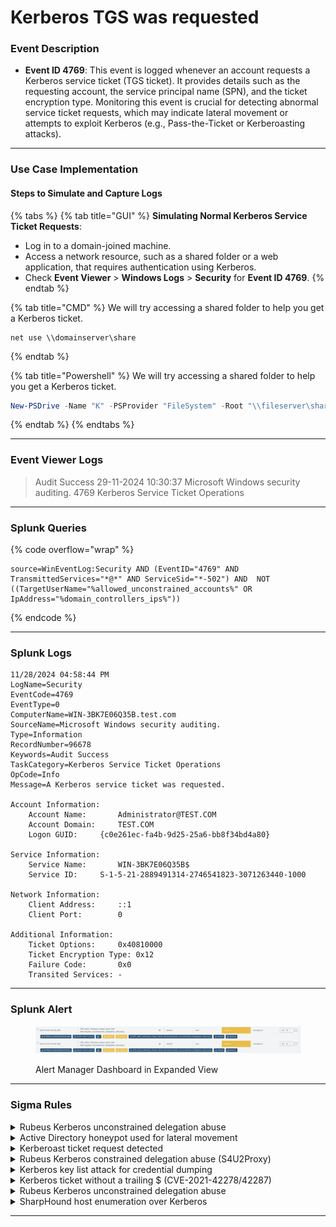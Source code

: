 # Kerberos TGS was requested

### Event Description

* **Event ID 4769**: This event is logged whenever an account requests a Kerberos service ticket (TGS ticket). It provides details such as the requesting account, the service principal name (SPN), and the ticket encryption type. Monitoring this event is crucial for detecting abnormal service ticket requests, which may indicate lateral movement or attempts to exploit Kerberos (e.g., Pass-the-Ticket or Kerberoasting attacks).

***

### Use Case Implementation

#### Steps to Simulate and Capture Logs

{% tabs %}
{% tab title="GUI" %}
**Simulating Normal Kerberos Service Ticket Requests**:

* Log in to a domain-joined machine.
* Access a network resource, such as a shared folder or a web application, that requires authentication using Kerberos.
* Check **Event Viewer** > **Windows Logs** > **Security** for **Event ID 4769**.
{% endtab %}

{% tab title="CMD" %}
We will try accessing a shared folder to help you get a Kerberos ticket.

```batch
net use \\domainserver\share
```
{% endtab %}

{% tab title="Powershell" %}
We will try accessing a shared folder to help you get a Kerberos ticket.

```powershell
New-PSDrive -Name "K" -PSProvider "FileSystem" -Root "\\fileserver\shared"
```
{% endtab %}
{% endtabs %}

***

### Event Viewer Logs

> Audit Success 29-11-2024 10:30:37 Microsoft Windows security auditing. 4769 Kerberos Service Ticket Operations

***

### Splunk Queries

{% code overflow="wrap" %}
```splunk-spl
source=WinEventLog:Security AND (EventID="4769" AND TransmittedServices="*@*" AND ServiceSid="*-502") AND  NOT ((TargetUserName="%allowed_unconstrained_accounts%" OR IpAddress="%domain_controllers_ips%"))
```
{% endcode %}

***

### Splunk Logs

```
11/28/2024 04:58:44 PM
LogName=Security
EventCode=4769
EventType=0
ComputerName=WIN-3BK7E06Q35B.test.com
SourceName=Microsoft Windows security auditing.
Type=Information
RecordNumber=96678
Keywords=Audit Success
TaskCategory=Kerberos Service Ticket Operations
OpCode=Info
Message=A Kerberos service ticket was requested.

Account Information:
	Account Name:		Administrator@TEST.COM
	Account Domain:		TEST.COM
	Logon GUID:		{c0e261ec-fa4b-9d25-25a6-bb8f34bd4a80}

Service Information:
	Service Name:		WIN-3BK7E06Q35B$
	Service ID:		S-1-5-21-2889491314-2746541823-3071263440-1000

Network Information:
	Client Address:		::1
	Client Port:		0

Additional Information:
	Ticket Options:		0x40810000
	Ticket Encryption Type:	0x12
	Failure Code:		0x0
	Transited Services:	-
```

***

### Splunk Alert

<figure><img src="../../.gitbook/assets/image (1) (1) (1).png" alt=""><figcaption><p>Alert Manager Dashboard in Expanded View</p></figcaption></figure>

***

### Sigma Rules

<details>

<summary>Rubeus Kerberos unconstrained delegation abuse</summary>

```yaml
title: Rubeus Kerberos unconstrained delegation abuse
description: Detects scenarios where an attacker abuse Kerberos unconstrained delegation for domain persistence.
references:
- https://dirkjanm.io/krbrelayx-unconstrained-delegation-abuse-toolkit/
- https://www.harmj0y.net/blog/activedirectory/s4u2pwnage/
- https://shenaniganslabs.io/2019/01/28/Wagging-the-Dog.html
- https://www.ired.team/offensive-security-experiments/active-directory-kerberos-abuse/abusing-kerberos-constrained-delegation
- https://www.guidepointsecurity.com/delegating-like-a-boss-abusing-kerberos-delegation-in-active-directory/
- https://stealthbits.com/blog/what-is-kerberos-delegation-an-overview-of-kerberos-delegation/
- https://www.thehacker.recipes/ad/movement/kerberos/delegations#talk
tags:
- attack.credential_access
- attack.t1558
author: mdecrevoisier
status: experimental
logsource:
  product: windows
  service: security
detection:
  selection:
    EventID: 4769
    TransmittedServices|contains: '@'
    ServiceSid|endswith: '-502' # Krbtgt account SID
  filter:
    - TargetUserName: '%allowed_unconstrained_accounts%' # User accounts allowed to perform unconstrained delegation
    - IpAddress: '%domain_controllers_ips%'              # reduce amount of false positives
  condition: selection and not filter
falsepositives:
- Accounts with unconstrained delegation enabled
level: high
```

{% code overflow="wrap" %}
```splunk-spl
source=WinEventLog:Security AND (EventID="4769" AND TransmittedServices="*@*" AND ServiceSid="*-502") AND  NOT ((TargetUserName="%allowed_unconstrained_accounts%" OR IpAddress="%domain_controllers_ips%"))
```
{% endcode %}

</details>

<details>

<summary>Active Directory honeypot used for lateral movement</summary>

```yaml
title: Active Directory honeypot used for lateral movement
description: Detects scenarios where an attacker is using
requirements: ensure that those accounts are "attractive", documented, do not create any breach and cannot be used against your organization.
references:
- https://github.com/mdecrevoisier/EVTX-to-MITRE-Attack/tree/master/TA0007-Discovery/T1087-Account%20discovery
- http://www.labofapenetrationtester.com/2018/10/deploy-deception.html
- https://jblog.javelin-networks.com/blog/the-honeypot-buster/
tags:
- attack.lateral_movement
- attack.t1021
author: mdecrevoisier
status: experimental
logsource:
  product: windows
  service: security
detection:
  selection:
    EventID:
      - 4624
      - 4625
      - 4768
      - 4769
      - 4770
      - 4771
      - 5140
      - 5145
    TargetUserName: '%honeypot_account_list%'
  condition: selection
falsepositives:
- pentest
level: high
```

{% code overflow="wrap" %}
```splunk-spl
source=WinEventLog:Security AND ((EventID="4624" OR EventID="4625" OR EventID="4768" OR EventID="4769" OR EventID="4770" OR EventID="4771" OR EventID="5140" OR EventID="5145") AND TargetUserName="%honeypot_account_list%")
```
{% endcode %}

</details>

<details>

<summary>Kerberoast ticket request detected</summary>

```yaml
title: Kerberoast ticket request detected
name: kerberoast_ticket_request
description: Detects scenarios where an attacker requests a Kerberoast ticket with low encryption to perform offline brutforce and forge a new ticket to get access to the targeted resource.
references:
  - https://github.com/mdecrevoisier/EVTX-to-MITRE-Attack/tree/master/TA0006-Credential%20Access/T1558-Steal%20or%20Forge%20Kerberos%20Tickets
  - https://www.trustedsec.com/blog/the-art-of-bypassing-kerberoast-detections-with-orpheus/
  - https://blog.harmj0y.net/redteaming/kerberoasting-revisited/
  - https://blog.harmj0y.net/powershell/kerberoasting-without-mimikatz/
  - https://www.hackingarticles.in/as-rep-roasting/
  - https://adsecurity.org/?p=2293
  - https://adsecurity.org/?p=3458
  - https://blog.stealthbits.com/extracting-service-account-passwords-with-kerberoasting/
  - https://blogs.technet.microsoft.com/motiba/2018/02/23/detecting-kerberoasting-activity-using-azure-security-center/
  - https://github.com/nidem/kerberoast
  - https://github.com/skelsec/kerberoast
  - https://posts.specterops.io/capability-abstraction-fbeaeeb26384
  - https://www.trimarcsecurity.com/single-post/TrimarcResearch/Detecting-Kerberoasting-Activity
  - https://m365internals.com/2021/11/08/kerberoast-with-opsec/
  - https://redcanary.com/blog/marshmallows-and-kerberoasting/
  - https://www.semperis.com/blog/new-attack-paths-as-requested-sts/
  - https://www.trustedsec.com/blog/the-art-of-bypassing-kerberoast-detections-with-orpheus/
  - https://nored0x.github.io/red-teaming/Kerberos-Attacks-Kerbroasting/
tags:
  - attack.credential_access
  - attack.t1558.003
author: mdecrevoisier
status: experimental
logsource:
  product: windows
  service: security
detection:
  selection:
    EventID: 4769
    #TicketOptions: # depending on the source/tool, the options may change.
    #- 0x40810000
    #- 0x40800000
    #- 0x40810010
    #- 0x40800010
    TicketEncryptionType: 0x17 # RC4-HMAC
    Status: 0x0 # Success
  filter:
    - ServiceName|endswith: "$" # Exclude computer account services
    - ServiceSid: "S-1-5-21-*-0" # Exclude domain Service
    - ServiceSid|endswith: "-502" # Exclude Krbtgt service
    - TargetUserName|contains: "$@" # Exclude computer accounts requests
    - IpAddress:
        - "::1"
        - "127.0.0.1"
        - "%domain_controllers_ips%"
    #- ServiceName NOT IN TargetUserName (NOT SUPPORTED BY ALL SIEM)
  condition: selection and not filter
falsepositives:
  - Applications using RC4 encryption (SAP, Azure AD, legacy applications...)
level: high

---
title: Kerberoast ticket request detected Count
status: experimental
correlation:
  type: value_count
  rules:
    - kerberoast_ticket_request
  group-by:
    - ServiceName
  timespan: 30m
  condition:
    gte: 2
    field: IpAddress
level: high

```

{% code overflow="wrap" %}
```splunk-spl
source="WinEventLog:Security" EventCode=4769 TicketEncryptionType=23 Status=0 NOT (ServiceName="*$" OR ServiceSid="S-1-5-21-*-0" OR ServiceSid="*-502" OR TargetUserName="*$@*" OR IpAddress IN ("::1", "127.0.0.1", "%domain_controllers_ips%"))

| bin _time span=30m
| stats dc(IpAddress) as value_count by _time ServiceName

| search value_count >= 2
```
{% endcode %}

</details>

<details>

<summary>Rubeus Kerberos constrained delegation abuse (S4U2Proxy)</summary>

```yaml
title: Rubeus Kerberos constrained delegation abuse (S4U2Proxy)
description: Detects scenarios where an attacker abuse Kerberos constrained delegation in order to escalate privileges.
references:
- https://dirkjanm.io/krbrelayx-unconstrained-delegation-abuse-toolkit/
- https://www.harmj0y.net/blog/activedirectory/s4u2pwnage/
- https://shenaniganslabs.io/2019/01/28/Wagging-the-Dog.html
- https://www.ired.team/offensive-security-experiments/active-directory-kerberos-abuse/abusing-kerberos-constrained-delegation
- https://www.guidepointsecurity.com/delegating-like-a-boss-abusing-kerberos-delegation-in-active-directory/
- https://stealthbits.com/blog/what-is-kerberos-delegation-an-overview-of-kerberos-delegation/
- https://www.thehacker.recipes/ad/movement/kerberos/delegations#talk
tags:
- attack.credential_access
- attack.t1558
author: mdecrevoisier
status: experimental
logsource:
  product: windows
  service: security
detection:
  selection:
    EventID: 4769
    TransmittedServices|contains: '@'
  filter:
    - ServiceSid|endswith: '-502' # Krbtgt account SID is excluded as it may be related to "Unconstrained Domain Persistence" (see other rule)
    - TargetUserName: '%allowed_S4U2Proxy_accounts%' # User accounts allowed to perform constrained delegation
    - IpAddress: '%domain_controllers_ips%'          # reduce amount of false positives
  condition: selection and not filter
falsepositives:
- Accounts with constrained delegation enabled
level: high
```

{% code overflow="wrap" %}
```splunk-spl
source=WinEventLog:Security AND (EventID="4769" AND TransmittedServices="*@*") AND  NOT ((ServiceSid="*-502" OR TargetUserName="%allowed_S4U2Proxy_accounts%" OR IpAddress="%domain_controllers_ips%"))
```
{% endcode %}

</details>

<details>

<summary>Kerberos key list attack for credential dumping</summary>

```yaml
title: Kerberos key list attack for credential dumping
description: Detects scenarios where an attacker attempts to forge a special Kerberos service ticket in order to extract credentials from Read Only Domain Controllers (RODC).
references:
- https://www.secureauth.com/blog/the-kerberos-key-list-attack-the-return-of-the-read-only-domain-controllers/
- https://www.tarlogic.com/blog/how-to-attack-kerberos/
tags:
- attack.credential_access
- attack.t1003 # credential dumping
- attack.t1558 # forget ticket
author: mdecrevoisier
status: experimental
logsource:
  product: windows
  service: security
detection:
  selection:
    EventID: 4769
    Status: 0x0 # Success
    TicketOptions: '0x10000' # proxiable ticket
  filter:
    - IpAddress: '%domain_controllers_ips%'     # reduce amount of false positives
    - TargetUserName: '%account_allowed_proxy%' # accounts allowed to perform proxiable requests
  condition: selection and not filter
falsepositives:
- Applications or services performing delegation activities, ADFS servers
level: high
```

{% code overflow="wrap" %}
```splunk-spl
source=WinEventLog:Security AND (EventID="4769" AND Status="0" AND TicketOptions="0x10000") AND  NOT ((IpAddress="%domain_controllers_ips%" OR TargetUserName="%account_allowed_proxy%"))
```
{% endcode %}

</details>

<details>

<summary>Kerberos ticket without a trailing $ (CVE-2021-42278/42287)</summary>

```yaml
title: Kerberos ticket without a trailing $ (CVE-2021-42278/42287)
description: Detects scenarios where an attacker attempts to spoof the SAM account name of a a domain controller in order to impersonate it. Vulnerability comes from that computer accounts should have a trailing $ in their name (i.e. sAMAccountName attribute) but no validation process existed until the patch was released. During the offensive phase, attacker will create and rename the sAMAccountName of a computer account to look like the one of a domain controller.
references:
- https://github.com/mdecrevoisier/EVTX-to-MITRE-Attack/tree/master/TA0006-Credential%20Access/T1558-Steal%20or%20Forge%20Kerberos%20Tickets
- https://exploit.ph/cve-2021-42287-cve-2021-42278-weaponisation.html
- https://www.thehacker.recipes/ad/movement/kerberos/samaccountname-spoofing
- https://support.microsoft.com/en-us/topic/kb5008380-authentication-updates-cve-2021-42287-9dafac11-e0d0-4cb8-959a-143bd0201041
- https://github.com/WazeHell/sam-the-admin
- https://github.com/cube0x0/noPac
- https://github.com/ly4k/Pachine
- https://cloudbrothers.info/en/exploit-kerberos-samaccountname-spoofing/
tags:
- attack.credential_access
- attack.t1558 # forged ticket
- attack.privilege_escalation
- attack.t1068 # exploitation for privilege escalation
author: mdecrevoisier
status: experimental
logsource:
  product: windows
  service: security
detection:
  selection_tgt:
    EventID: 4768
    Status: 0x0 # Success
    ServiceSid|endswith: '-502' # Krbtgt account SID
    #TargetUserName.lower() == Computer.split(".")[0].lower() # normal behavior would be that TargetUsername and Computer are different (DC01$ and DC01.domain.lan). Having both matching is suspicious.

  selection_tgs:
    EventID: 4769
    Status: 0x0 # Success
    ServiceName|endswith: $
    #TargetUserName.split("@")[0].lower() == Computer.split(".")[0].lower() # normal behavior would be that TargetUsername and Computer are different (DC01$@domain.lan vs DC01.domain.lan). Having both matching is suspicious.

  selection_host:
    TargetUserName|contains: "$"

  condition: (selection_tgt or selection_tgs) and not selection_host
falsepositives:
- None
level: high

```

{% code overflow="wrap" %}
```splunk-spl
source=WinEventLog:Security AND ((EventID="4768" AND Status="0" AND ServiceSid="*-502") OR (EventID="4769" AND Status="0" AND ServiceName="*$")) AND  NOT (TargetUserName="*$*")
```
{% endcode %}

</details>

<details>

<summary>Rubeus Kerberos unconstrained delegation abuse</summary>

```yaml
title: Rubeus Kerberos unconstrained delegation abuse
description: Detects scenarios where an attacker abuse Kerberos unconstrained delegation for domain persistence.
references:
- https://dirkjanm.io/krbrelayx-unconstrained-delegation-abuse-toolkit/
- https://www.harmj0y.net/blog/activedirectory/s4u2pwnage/
- https://shenaniganslabs.io/2019/01/28/Wagging-the-Dog.html
- https://www.ired.team/offensive-security-experiments/active-directory-kerberos-abuse/abusing-kerberos-constrained-delegation
- https://www.guidepointsecurity.com/delegating-like-a-boss-abusing-kerberos-delegation-in-active-directory/
- https://stealthbits.com/blog/what-is-kerberos-delegation-an-overview-of-kerberos-delegation/
- https://www.thehacker.recipes/ad/movement/kerberos/delegations#talk
tags:
- attack.credential_access
- attack.t1558
author: mdecrevoisier
status: experimental
logsource:
  product: windows
  service: security
detection:
  selection:
    EventID: 4769
    TransmittedServices|contains: '@'
    ServiceSid|endswith: '-502' # Krbtgt account SID
  filter:
    - TargetUserName: '%allowed_unconstrained_accounts%' # User accounts allowed to perform unconstrained delegation
    - IpAddress: '%domain_controllers_ips%'              # reduce amount of false positives
  condition: selection and not filter
falsepositives:
- Accounts with unconstrained delegation enabled
level: high
```

{% code overflow="wrap" %}
```splunk-spl
source=WinEventLog:Security AND (EventID="4769" AND TransmittedServices="*@*" AND ServiceSid="*-502") AND  NOT ((TargetUserName="%allowed_unconstrained_accounts%" OR IpAddress="%domain_controllers_ips%"))
```
{% endcode %}

</details>

<details>

<summary>SharpHound host enumeration over Kerberos</summary>

```yaml
title: SharpHound host enumeration over Kerberos
name: sharphound_enumeration_kerberos
description: Detect if a source host is requesting multiple Kerberos Service tickets (TGS) for different assets in a short period of time.
references:
  - https://docs.microsoft.com/en-us/windows/security/threat-protection/auditing/event-4769
  - https://github.com/mdecrevoisier/EVTX-to-MITRE-Attack/tree/master/TA0007-Discovery/T1087-Account%20discovery
  - https://www.splunk.com/en_us/blog/security/sharing-is-not-caring-hunting-for-file-share-discovery.html
tags:
  - attack.discovery
  - attack.t1069.002
  - attack.t1087.002
author: mdecrevoisier
status: experimental
logsource:
  product: windows
  service: security
detection:
  selection:
    EventID: 4769
    ServiceName|endswith: "$"
    Status: 0x0
  filter:
    - IpAddress:
        - "::1"
        - "%domain_controllers_ip%"
    - TargetUserName|contains: "$@" # excludes computer accounts
  condition: selection and not filter
  timeframe: 5m
falsepositives:
  - Administrator activity, backup software
level: medium

---
title: SharpHound host enumeration over Kerberos Count
status: experimental
correlation:
  type: value_count
  rules:
    - sharphound_enumeration_kerberos
  group-by:
    - ServiceName
  timespan: 15m
  condition:
    gte: 20
    field: IpAddress
level: high

```

{% code overflow="wrap" %}
```splunk-spl
source="WinEventLog:Security" EventCode=4769 ServiceName="*$" Status=0 NOT (IpAddress IN ("::1", "%domain_controllers_ip%") OR TargetUserName="*$@*")

| bin _time span=5m
| stats dc(IpAddress) as value_count by _time ServiceName

| search value_count >= 20
```
{% endcode %}

</details>

***
